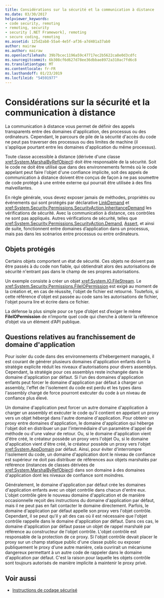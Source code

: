 ```yaml
---
title: Considérations sur la sécurité et la communication à distance
ms.date: 03/30/2017
helpviewer_keywords:
- code security, remoting
- remoting, security
- security [.NET Framework], remoting
- secure coding, remoting
ms.assetid: 125d2ab8-55a4-4e5f-af36-a7d401a37ab0
author: mairaw
ms.author: mairaw
ms.openlocfilehash: 39b7bcec1196a59c47717ec2b5622ca8e0d3cdfc
ms.sourcegitcommit: 6b308cf6d627d78ee36dbbae8972a310ac7fd6c8
ms.translationtype: MT
ms.contentlocale: fr-FR
ms.lasthandoff: 01/23/2019
ms.locfileid: "54591977"
---
```

# <a name="security-and-remoting-considerations"></a>Considérations sur la sécurité et la communication à distance
La communication à distance vous permet de définir des appels transparents entre des domaines d'application, des processus ou des ordinateurs. Cependant, le parcours de pile de la sécurité d'accès du code ne peut pas traverser des processus ou des limites de machine (il s'applique pourtant entre les domaines d'application du même processus).  
  
 Toute classe accessible à distance (dérivée d'une classe <xref:System.MarshalByRefObject>) doit être responsable de la sécurité. Soit le code ne doit être utilisé que dans des environnements fermés où le code appelant peut faire l'objet d'une confiance implicite, soit des appels de communication à distance doivent être conçus de façon à ne pas soumettre de code protégé à une entrée externe qui pourrait être utilisée à des fins malveillantes.  
  
 En règle générale, vous devez exposer jamais de méthodes, propriétés ou événements qui sont protégés par déclarative [LinkDemand](../../../docs/framework/misc/link-demands.md) et <xref:System.Security.Permissions.SecurityAction.InheritanceDemand> les vérifications de sécurité. Avec la communication à distance, ces contrôles ne sont pas appliqués. Autres vérifications de sécurité, telles que <xref:System.Security.Permissions.SecurityAction.Demand>, [Assert](../../../docs/framework/misc/using-the-assert-method.md), et ainsi de suite, fonctionnent entre domaines d’application dans un processus, mais pas dans les scénarios entre processus ou entre ordinateurs.  
  
## <a name="protected-objects"></a>Objets protégés  
 Certains objets comportent un état de sécurité. Ces objets ne doivent pas être passés à du code non fiable, qui obtiendrait alors des autorisations de sécurité n'entrant pas dans le champ de ses propres autorisations.  
  
 Un exemple consiste à créer un objet <xref:System.IO.FileStream>. Le <xref:System.Security.Permissions.FileIOPermission> est exigé au moment de la création et, en cas de réussite, l'objet de fichier est retourné. Toutefois, si cette référence d'objet est passée au code sans les autorisations de fichier, l'objet pourra lire et écrire dans ce fichier.  
  
 La défense la plus simple pour ce type d’objet est d’exiger le même **FileIOPermission** de n’importe quel code qui cherche à obtenir la référence d’objet via un élément d’API publique.  
  
## <a name="application-domain-crossing-issues"></a>Questions relatives au franchissement de domaine d'application  
 Pour isoler du code dans des environnements d'hébergement managés, il est courant de générer plusieurs domaines d'application enfants dont la stratégie explicite réduit les niveaux d'autorisations pour divers assemblys. Cependant, la stratégie pour ces assemblys reste inchangée dans le domaine d'application par défaut. Si l'un des domaines d'application enfants peut forcer le domaine d'application par défaut à charger un assembly, l'effet de l'isolement du code est perdu et les types dans l'assembly chargé de force pourront exécuter du code à un niveau de confiance plus élevé.  
  
 Un domaine d'application peut forcer un autre domaine d'application à charger un assembly et exécuter le code qu'il contient en appelant un proxy vers un objet hébergé dans l'autre domaine d'application. Pour obtenir un proxy entre domaines d'application, le domaine d'application qui héberge l'objet doit en distribuer un par l'intermédiaire d'un paramètre d'appel de méthode ou d'une valeur de retour. Ou, si le domaine d'application vient d'être créé, le créateur possède un proxy vers l'objet Ou, si le domaine d'application vient d'être créé, le créateur possède un proxy vers l'objet <xref:System.AppDomain> par défaut. Ainsi, pour éviter d'interrompre l'isolement du code, un domaine d'application dont le niveau de confiance est supérieur ne doit pas distribuer de références aux objets marshalés par référence (instances de classes dérivées de <xref:System.MarshalByRefObject>) dans son domaine à des domaines d'application  dont les niveaux de confiance sont moindres.  
  
 Généralement, le domaine d'application par défaut crée les domaines d'application enfants avec un objet contrôle dans chacun d'entre eux. L'objet contrôle gère le nouveau domaine d'application et de manière occasionnelle reçoit des instructions du domaine d'application par défaut, mais il ne peut pas en fait contacter le domaine directement. Parfois, le domaine d'application par défaut appelle son proxy vers l'objet contrôle. Cependant, il se peut qu'il y ait des cas où il est nécessaire que l'objet contrôle rappelle dans le domaine d'application par défaut. Dans ces cas, le domaine d'application par défaut passe un objet de rappel marshalé par référence au constructeur de l'objet contrôle. L'objet contrôle est responsable de la protection de ce proxy. Si l'objet contrôle devait placer le proxy sur un champ statique public d'une classe public ou exposer publiquement le proxy d'une autre manière, cela ouvrirait un mécanisme dangereux permettant à un autre code de rappeler dans le domaine d'application par défaut. C'est la raison pour laquelle les objets contrôle sont toujours autorisés de manière implicite à maintenir le proxy privé.  
  
## <a name="see-also"></a>Voir aussi
- [Instructions de codage sécurisé](../../../docs/standard/security/secure-coding-guidelines.md)
